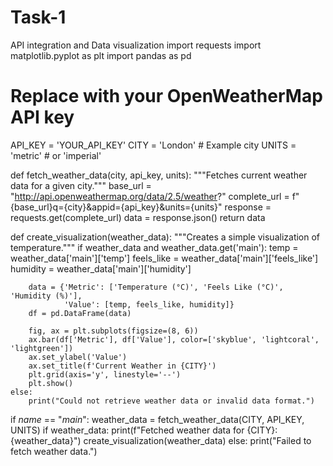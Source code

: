 # Task-1
API integration and Data visualization
import requests
import matplotlib.pyplot as plt
import pandas as pd

# Replace with your OpenWeatherMap API key
API_KEY = 'YOUR_API_KEY'
CITY = 'London' # Example city
UNITS = 'metric' # or 'imperial'

def fetch_weather_data(city, api_key, units):
    """Fetches current weather data for a given city."""
    base_url = "http://api.openweathermap.org/data/2.5/weather?"
    complete_url = f"{base_url}q={city}&appid={api_key}&units={units}"
    response = requests.get(complete_url)
    data = response.json()
    return data

def create_visualization(weather_data):
    """Creates a simple visualization of temperature."""
    if weather_data and weather_data.get('main'):
        temp = weather_data['main']['temp']
        feels_like = weather_data['main']['feels_like']
        humidity = weather_data['main']['humidity']

        data = {'Metric': ['Temperature (°C)', 'Feels Like (°C)', 'Humidity (%)'],
                'Value': [temp, feels_like, humidity]}
        df = pd.DataFrame(data)

        fig, ax = plt.subplots(figsize=(8, 6))
        ax.bar(df['Metric'], df['Value'], color=['skyblue', 'lightcoral', 'lightgreen'])
        ax.set_ylabel('Value')
        ax.set_title(f'Current Weather in {CITY}')
        plt.grid(axis='y', linestyle='--')
        plt.show()
    else:
        print("Could not retrieve weather data or invalid data format.")

if _name_ == "_main_":
    weather_data = fetch_weather_data(CITY, API_KEY, UNITS)
    if weather_data:
        print(f"Fetched weather data for {CITY}: {weather_data}")
        create_visualization(weather_data)
    else:
        print("Failed to fetch weather data.")
